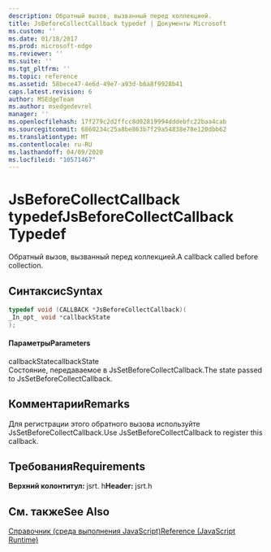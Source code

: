 ```yaml
---
description: Обратный вызов, вызванный перед коллекцией.
title: JsBeforeCollectCallback typedef | Документы Microsoft
ms.custom: ''
ms.date: 01/18/2017
ms.prod: microsoft-edge
ms.reviewer: ''
ms.suite: ''
ms.tgt_pltfrm: ''
ms.topic: reference
ms.assetid: 58bece47-4e6d-49e7-a93d-b6a8f9928b41
caps.latest.revision: 6
author: MSEdgeTeam
ms.author: msedgedevrel
manager: ''
ms.openlocfilehash: 17f279c2d2ffcc8d02819994dddebfc22baa4cab
ms.sourcegitcommit: 6860234c25a8be863b7f29a54838e78e120dbb62
ms.translationtype: MT
ms.contentlocale: ru-RU
ms.lasthandoff: 04/09/2020
ms.locfileid: "10571467"
---
```

# <span data-ttu-id="c6224-103">JsBeforeCollectCallback typedef</span><span class="sxs-lookup"><span data-stu-id="c6224-103">JsBeforeCollectCallback Typedef</span></span>
<span data-ttu-id="c6224-104">Обратный вызов, вызванный перед коллекцией.</span><span class="sxs-lookup"><span data-stu-id="c6224-104">A callback called before collection.</span></span>  
  
## <span data-ttu-id="c6224-105">Синтаксис</span><span class="sxs-lookup"><span data-stu-id="c6224-105">Syntax</span></span>  
  
```cpp  
typedef void (CALLBACK *JsBeforeCollectCallback)(  
_In_opt_ void *callbackState  
);  
```  
  
#### <span data-ttu-id="c6224-106">Параметры</span><span class="sxs-lookup"><span data-stu-id="c6224-106">Parameters</span></span>  
 <span data-ttu-id="c6224-107">callbackState</span><span class="sxs-lookup"><span data-stu-id="c6224-107">callbackState</span></span>  
 <span data-ttu-id="c6224-108">Состояние, передаваемое в JsSetBeforeCollectCallback.</span><span class="sxs-lookup"><span data-stu-id="c6224-108">The state passed to JsSetBeforeCollectCallback.</span></span>  
  
## <span data-ttu-id="c6224-109">Комментарии</span><span class="sxs-lookup"><span data-stu-id="c6224-109">Remarks</span></span>  
 <span data-ttu-id="c6224-110">Для регистрации этого обратного вызова используйте JsSetBeforeCollectCallback.</span><span class="sxs-lookup"><span data-stu-id="c6224-110">Use JsSetBeforeCollectCallback to register this callback.</span></span>  
  
## <span data-ttu-id="c6224-111">Требования</span><span class="sxs-lookup"><span data-stu-id="c6224-111">Requirements</span></span>  
 <span data-ttu-id="c6224-112">**Верхний колонтитул:** jsrt. h</span><span class="sxs-lookup"><span data-stu-id="c6224-112">**Header:** jsrt.h</span></span>  
  
## <span data-ttu-id="c6224-113">См. также</span><span class="sxs-lookup"><span data-stu-id="c6224-113">See Also</span></span>  
 [<span data-ttu-id="c6224-114">Справочник (среда выполнения JavaScript)</span><span class="sxs-lookup"><span data-stu-id="c6224-114">Reference (JavaScript Runtime)</span></span>](../chakra-hosting/reference-javascript-runtime.md)